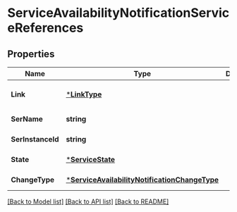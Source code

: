 # ServiceAvailabilityNotificationServiceReferences

## Properties
Name | Type | Description | Notes
------------ | ------------- | ------------- | -------------
**Link** | [***LinkType**](LinkType.md) |  | [optional] [default to null]
**SerName** | **string** |  | [default to null]
**SerInstanceId** | **string** |  | [default to null]
**State** | [***ServiceState**](ServiceState.md) |  | [default to null]
**ChangeType** | [***ServiceAvailabilityNotificationChangeType**](ServiceAvailabilityNotification.ChangeType.md) |  | [default to null]

[[Back to Model list]](../README.md#documentation-for-models) [[Back to API list]](../README.md#documentation-for-api-endpoints) [[Back to README]](../README.md)


